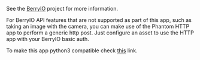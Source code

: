 [comment]: # ""
[comment]: # "File: README.md"
[comment]: # ""
[comment]: # "Copyright (c) 2016-2021 Splunk Inc."
[comment]: # ""
[comment]: # "Licensed under Apache 2.0 (https://www.apache.org/licenses/LICENSE-2.0.txt)"
[comment]: # ""
[comment]: # ""
See the [BerryIO](https://github.com/NeonHorizon/berryio) project for more information.

For BerryIO API features that are not supported as part of this app, such as taking an image with
the camera, you can make use of the Phantom HTTP app to perform a generic http post. Just configure
an asset to use the HTTP app with your BerryIO basic auth.

To make this app python3 compatible check
[this](https://docs.splunk.com/Documentation/SOARonprem/5.0.1/DevelopApps/Python3) link.
